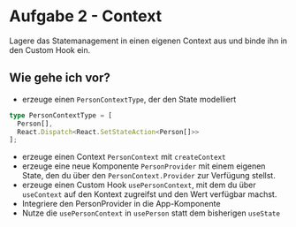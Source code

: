 # Aufgabe 2 - Context

Lagere das Statemanagement in einen eigenen Context aus und binde ihn in den Custom Hook ein.

## Wie gehe ich vor?

- erzeuge einen `PersonContextType`, der den State modelliert

```ts
type PersonContextType = [
  Person[],
  React.Dispatch<React.SetStateAction<Person[]>>
];
```

- erzeuge einen Context `PersonContext` mit `createContext`
- erzeuge eine neue Komponente `PersonProvider` mit einem eigenen State, den du über den `PersonContext.Provider` zur Verfügung stellst.
- erzeuge einen Custom Hook `usePersonContext`, mit dem du über `useContext` auf den Kontext zugreifst und den Wert verfügbar machst.
- Integriere den PersonProvider in die App-Komponente
- Nutze die `usePersonContext` in `usePerson` statt dem bisherigen `useState`
